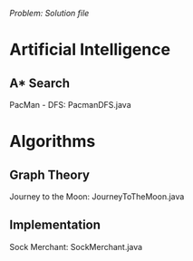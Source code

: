*Problem: Solution file*

# Artificial Intelligence

## A* Search

PacMan - DFS: PacmanDFS.java

# Algorithms

## Graph Theory

Journey to the Moon: JourneyToTheMoon.java

## Implementation

Sock Merchant: SockMerchant.java